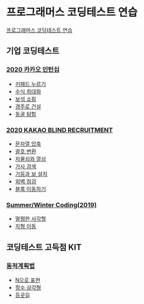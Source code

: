 # 프로그래머스 코딩테스트 연습

[프로그래머스 코딩테스트 연습](https://programmers.co.kr/learn/challenges)

## 기업 코딩테스트
### [2020 카카오 인턴십](./2020%20카카오%20인턴십/README.md)
- [키패드 누르기](./2020%20카카오%20인턴십/키패드%20누르기.py)
- [수식 최대화](./2020%20카카오%20인턴십/수식%20최대화.py)
- [보석 쇼핑](./2020%20카카오%20인턴십/보석%20쇼핑.py)
- [경주로 건설](./2020%20카카오%20인턴십/경주로%20건설.py)
- [동굴 탐험](./2020%20카카오%20인턴십/동굴%20탐험.py)

### [2020 KAKAO BLIND RECRUITMENT](./2020%20KAKAO%20BLIND%20RECRUITMENT/README.md)
- [문자열 압축](./2020%20KAKAO%20BLIND%20RECRUITMENT/문자열%20압축.py)
- [괄호 변환](./2020%20KAKAO%20BLIND%20RECRUITMENT/괄호%20변환.py)
- [자물쇠와 열쇠](./2020%20KAKAO%20BLIND%20RECRUITMENT/자물쇠와%20열쇠.py)
- [가사 검색](./2020%20KAKAO%20BLIND%20RECRUITMENT/가사%20검색.py)
- [기둥과 보 설치](./2020%20KAKAO%20BLIND%20RECRUITMENT/기둥과%20보%20설치/Solution.java)
- [외벽 점검](./2020%20KAKAO%20BLIND%20RECRUITMENT/외벽%20점검/solution.py)
- [블록 이동하기](2020%20KAKAO%20BLIND%20RECRUITMENT/블록%20이동하기/solution.py)

### [Summer/Winter Coding(2019)](./Summer%20Winter%20Coding(2019)/README.md)
- [멀쩡한 사각형](./Summer%20Winter%20Coding(2019)/멀쩡한%20사각형/solution.py)
- [지형 이동](./Summer%20Winter%20Coding(2019)/지형%20이동/solution.py)

## 코딩테스트 고득점 KIT
### [동적계획법](./동적계획법/README.md)
- [N으로 표현](동적계획법/N으로%20표현/solution.py)
- [정수 삼각형](동적계획법/정수%20삼각형/solution.py)
- [등굣길](동적계획법/등굣길/solution.py)

